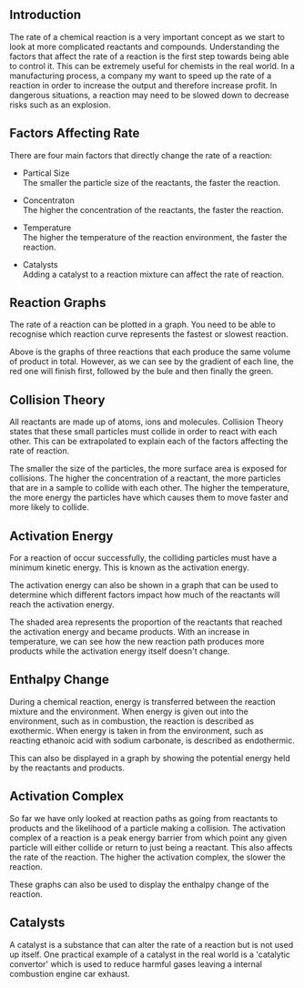 ## Introduction
The rate of a chemical reaction is a very important concept as we start to look at more complicated reactants and compounds. Understanding the factors that affect the rate of a reaction is the first step towards being able to control it. This can be extremely useful for chemists in the real world. In a manufacturing process, a company my want to speed up the rate of a reaction in order to increase the output and therefore increase profit. In dangerous situations, a reaction may need to be slowed down to decrease risks such as an explosion.

## Factors Affecting Rate
There are four main factors that directly change the rate of a reaction:

- Partical Size <br>
  The smaller the particle size of the reactants, the faster the reaction.

- Concentraton <br>
  The higher the concentration of the reactants, the faster the reaction.

- Temperature <br>
  The higher the temperature of the reaction environment, the faster the reaction.

- Catalysts <br>
  Adding a catalyst to a reaction mixture can affect the rate of reaction.

## Reaction Graphs
The rate of a reaction can be plotted in a graph. You need to be able to recognise which reaction curve represents the fastest or slowest reaction.

<!--Insert example reaction rate graph-->

Above is the graphs of three reactions that each produce the same volume of product in total. However, as we can see by the gradient of each line, the red one will finish first, followed by the bule and then finally the green.

## Collision Theory
All reactants are made up of atoms, ions and molecules. Collision Theory states that these small particles must collide in order to react with each other. This can be extrapolated to explain each of the factors affecting the rate of reaction.

The smaller the size of the particles, the more surface area is exposed for collisions. The higher the concentration of a reactant, the more particles that are in a sample to collide with each other. The higher the temperature, the more energy the particles have which causes them to move faster and more likely to collide.

## Activation Energy
For a reaction of occur successfully, the colliding particles must have a minimum kinetic energy. This is known as the activation energy.

The activation energy can also be shown in a graph that can be used to determine which different factors impact how much of the reactants will reach the activation energy.

<!--Insert activation energy graph-->

The shaded area represents the proportion of the reactants that reached the activation energy and became products. With an increase in temperature, we can see how the new reaction path produces more products while the activation energy itself doesn't change.

<!--Insert comparision activation energy graph-->

## Enthalpy Change
During a chemical reaction, energy is transferred between the reaction mixture and the environment. When energy is given out into the environment, such as in combustion, the reaction is described as exothermic. When energy is taken in from the environment, such as reacting ethanoic acid with sodium carbonate, is described as endothermic.

This can also be displayed in a graph by showing the potential energy held by the reactants and products.

<!--Insert Enthalpy Change graph-->

## Activation Complex
So far we have only looked at reaction paths as going from reactants to products and the likelihood of a particle making a collision. The activation complex of a reaction is a peak energy barrier from which point any given particle will either collide or return to just being a reactant. This also affects the rate of the reaction. The higher the activation complex, the slower the reaction.

<!--Insert Activation Complex graph-->

These graphs can also be used to display the enthalpy change of the reaction.

<!--Insert Activation Complex graph with Eh-->

## Catalysts
A catalyst is a substance that can alter the rate of a reaction but is not used up itself. One practical example of a catalyst in the real world is a 'catalytic convertor' which is used to reduce harmful gases leaving a internal combustion engine car exhaust.
